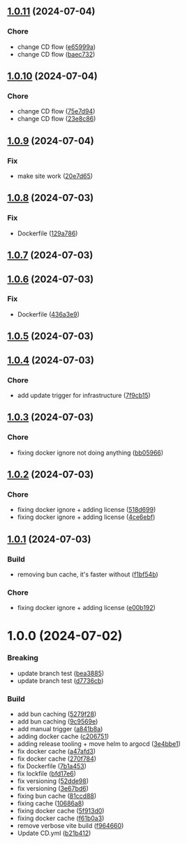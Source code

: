 

## [1.0.11](https://github.com/MiniKrakenIT/minikraken.com/compare/v1.0.10...v1.0.11) (2024-07-04)


### Chore

* change CD flow ([e65999a](https://github.com/MiniKrakenIT/minikraken.com/commit/e65999a8c37a821079fc69cb636b68c11e994551))
* change CD flow ([baec732](https://github.com/MiniKrakenIT/minikraken.com/commit/baec732777313555a5cd2a387964693b6afb1110))

## [1.0.10](https://github.com/MiniKrakenIT/minikraken.com/compare/v1.0.9...v1.0.10) (2024-07-04)


### Chore

* change CD flow ([75e7d94](https://github.com/MiniKrakenIT/minikraken.com/commit/75e7d94e5ad61e3ff252fb8d8f90b218dafe495e))
* change CD flow ([23e8c86](https://github.com/MiniKrakenIT/minikraken.com/commit/23e8c860f510b74f263a85874b1df838ffb6681b))

## [1.0.9](https://github.com/MiniKrakenIT/minikraken.com/compare/v1.0.8...v1.0.9) (2024-07-04)


### Fix

* make site work ([20e7d65](https://github.com/MiniKrakenIT/minikraken.com/commit/20e7d6516aac22fc27a04b7eb87a5fcacf726b20))

## [1.0.8](https://github.com/MiniKrakenIT/minikraken.com/compare/v1.0.7...v1.0.8) (2024-07-03)


### Fix

* Dockerfile ([129a786](https://github.com/MiniKrakenIT/minikraken.com/commit/129a7860cd021175f3b0f19729582bfd332a101c))

## [1.0.7](https://github.com/MiniKrakenIT/minikraken.com/compare/v1.0.6...v1.0.7) (2024-07-03)

## [1.0.6](https://github.com/MiniKrakenIT/minikraken.com/compare/v1.0.5...v1.0.6) (2024-07-03)


### Fix

* Dockerfile ([436a3e9](https://github.com/MiniKrakenIT/minikraken.com/commit/436a3e9c9a83b5f435f140ce7ba04ac5277c312f))

## [1.0.5](https://github.com/MiniKrakenIT/minikraken.com/compare/v1.0.4...v1.0.5) (2024-07-03)

## [1.0.4](https://github.com/MiniKrakenIT/minikraken.com/compare/v1.0.3...v1.0.4) (2024-07-03)


### Chore

* add update trigger for infrastructure ([7f9cb15](https://github.com/MiniKrakenIT/minikraken.com/commit/7f9cb15d836804925ff302e7d49ee6dc6c1df851))

## [1.0.3](https://github.com/MiniKrakenIT/minikraken.com/compare/v1.0.2...v1.0.3) (2024-07-03)


### Chore

* fixing docker ignore not doing anything ([bb05966](https://github.com/MiniKrakenIT/minikraken.com/commit/bb0596695549df3981b723d74392277c16dea97c))

## [1.0.2](https://github.com/MiniKrakenIT/minikraken.com/compare/v1.0.1...v1.0.2) (2024-07-03)


### Chore

* fixing docker ignore + adding license ([518d699](https://github.com/MiniKrakenIT/minikraken.com/commit/518d6999a5183e6bafb5c3048139365d5f44672a))
* fixing docker ignore + adding license ([4ce6ebf](https://github.com/MiniKrakenIT/minikraken.com/commit/4ce6ebf001edb5c6c52af1b878acb110b7f194e5))

## [1.0.1](https://github.com/MiniKrakenIT/minikraken.com/compare/v1.0.0...v1.0.1) (2024-07-03)


### Build

* removing bun cache, it's faster without ([f1bf54b](https://github.com/MiniKrakenIT/minikraken.com/commit/f1bf54b0ab9f6be270b4bbf5baa6183b8e05502e))

### Chore

* fixing docker ignore + adding license ([e00b192](https://github.com/MiniKrakenIT/minikraken.com/commit/e00b1920274ce61983434f69458c00da4a124042))

# 1.0.0 (2024-07-02)


### Breaking

* update branch test ([bea3885](https://github.com/MiniKrakenIT/minikraken.com/commit/bea3885f7e24514fc5c2a1023c3326b6c0dccb4d))
* update branch test ([d7736cb](https://github.com/MiniKrakenIT/minikraken.com/commit/d7736cbca2516970a65b20a751ce110ed797f8f4))

### Build

* add bun caching ([5279f28](https://github.com/MiniKrakenIT/minikraken.com/commit/5279f2832d19326b29f351339fc01fe18e2f4db2))
* add bun caching ([9c9569e](https://github.com/MiniKrakenIT/minikraken.com/commit/9c9569e2aa93a30dbd89ee49f9aaabcee8374b07))
* add manual trigger ([a841b8a](https://github.com/MiniKrakenIT/minikraken.com/commit/a841b8a902056263d71f6ddf34518835cb099fef))
* adding docker cache ([c206751](https://github.com/MiniKrakenIT/minikraken.com/commit/c2067510d4dc1c106d7c43c42056cf9abd892aa7))
* adding release tooling + move helm to argocd ([3e4bbe1](https://github.com/MiniKrakenIT/minikraken.com/commit/3e4bbe1a9d183f2caf5bc9928c8b6608a7db1397))
* fix docker cache ([a47afd3](https://github.com/MiniKrakenIT/minikraken.com/commit/a47afd3b2e0956feb7a91e8308dcdc3a59881d0b))
* fix docker cache ([270f784](https://github.com/MiniKrakenIT/minikraken.com/commit/270f7847f15bf53d92c18c61dd1d8a4f93db2419))
* fix Dockerfile ([7b1a453](https://github.com/MiniKrakenIT/minikraken.com/commit/7b1a4537a0f2f34fd3f23afbd0014d238b53787c))
* fix lockfile ([bfd17e6](https://github.com/MiniKrakenIT/minikraken.com/commit/bfd17e68655a44c485e50285f175043e58881f0a))
* fix versioning ([52dde98](https://github.com/MiniKrakenIT/minikraken.com/commit/52dde980a48b9bdbc0971ce563d6ae54d547637b))
* fix versioning ([3e67bd6](https://github.com/MiniKrakenIT/minikraken.com/commit/3e67bd61c24291384bba2f8bd23493db21ab82a7))
* fixing bun cache ([81ccd88](https://github.com/MiniKrakenIT/minikraken.com/commit/81ccd88607bd8805dc5843c77bdfc82af335fef6))
* fixing cache ([10686a8](https://github.com/MiniKrakenIT/minikraken.com/commit/10686a88fded22c65b1d6a42481ed36635ab17d7))
* fixing docker cache ([5f913d0](https://github.com/MiniKrakenIT/minikraken.com/commit/5f913d02882e4379711820428d612df557d3c331))
* fixing docker cache ([f61b0a3](https://github.com/MiniKrakenIT/minikraken.com/commit/f61b0a301ae8d4381aaf31a774d8d90db8cbd841))
* remove verbose vite build ([f964660](https://github.com/MiniKrakenIT/minikraken.com/commit/f964660bdbad3aecc20aeee0c7e37dfe4f36a3a6))
* Update CD.yml ([b21b412](https://github.com/MiniKrakenIT/minikraken.com/commit/b21b412bc10e18ec0463d7e7935d918a9c8b56f6))
